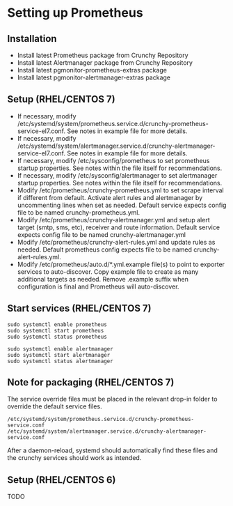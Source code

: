 # Setting up Prometheus

## Installation

* Install latest Prometheus package from Crunchy Repository
* Install latest Alertmanager package from Crunchy Repository
* Install latest pgmonitor-prometheus-extras package
* Install latest pgmonitor-alertmanager-extras package

## Setup (RHEL/CENTOS 7)

* If necessary, modify /etc/systemd/system/prometheus.service.d/crunchy-prometheus-service-el7.conf. See notes in example file for more details.
* If necessary, modify /etc/systemd/system/alertmanager.service.d/crunchy-alertmanager-service-el7.conf. See notes in example file for more details.
* If necessary, modify /etc/sysconfig/prometheus to set prometheus startup properties. See notes within the file itself for recommendations.
* If necessary, modify /etc/sysconfig/alertmanager to set alertmanager startup properties. See notes within the file itself for recommendations.
* Modify /etc/prometheus/crunchy-prometheus.yml to set scrape interval if different from default. Activate alert rules and alertmanager by uncommenting lines when set as needed. Default service expects config file to be named crunchy-prometheus.yml.
* Modify /etc/prometheus/crunchy-alertmanager.yml and setup alert target (smtp, sms, etc), receiver and route information. Default service expects config file to be named crunchy-alertmanager.yml
* Modify /etc/prometheus/crunchy-alert-rules.yml and update rules as needed. Default prometheus config expects file to be named crunchy-alert-rules.yml.
* Modify /etc/prometheus/auto.d/*.yml.example file(s) to point to exporter services to auto-discover. Copy example file to create as many additional targets as needed. Remove .example suffix when configuration is final and Prometheus will auto-discover.

## Start services (RHEL/CENTOS 7)
```
sudo systemctl enable prometheus
sudo systemctl start prometheus
sudo systemctl status prometheus

sudo systemctl enable alertmanager
sudo systemctl start alertmanager
sudo systemctl status alertmanager
```

## Note for packaging (RHEL/CENTOS 7)

The service override files must be placed in the relevant drop-in folder to override the default service files.

    /etc/systemd/system/prometheus.service.d/crunchy-prometheus-service.conf
    /etc/systemd/system/alertmanager.service.d/crunchy-alertmanager-service.conf

After a daemon-reload, systemd should automatically find these files and the crunchy services should work as intended.
    

## Setup (RHEL/CENTOS 6)
TODO
